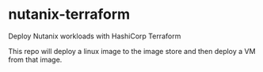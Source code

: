 # nutanix-terraform
Deploy Nutanix workloads with HashiCorp Terraform

This repo will deploy a linux image to the image store and then deploy a VM from that image.

